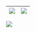 <p align="center">

| <a> <img align="center" src="https://github-readme-stats.vercel.app/api?username=du-xinyi&include_all_commits=true&show_icons=true&theme=buefy" /> </a> | <a> <img align="center" src="https://github-readme-stats.vercel.app/api/top-langs/?username=du-xinyi&layout=compact&theme=buefy" /> </a> | 
| ------------- | ------------- |

<a> <img align="center" src="https://github-readme-activity-graph.cyclic.app/graph?username=du-xinyi&title_color=7957d5&line=363636&point=ff3860&bg_color=ffffff"> </a>

</p>

